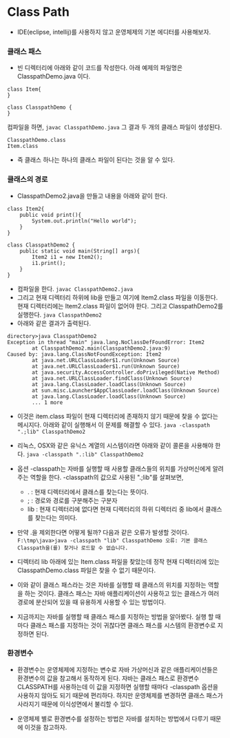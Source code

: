 # Class Path

* IDE(eclipse, intellij)를 사용하지 않고 운영체제의 기본 에디터를 사용해보자.

### 클래스 패스

* 빈 디렉터리에 아래와 같이 코드를 작성한다. 아래 예제의 파일명은 ClasspathDemo.java 이다. 

```
class Item{
}
 
class ClasspathDemo {
}
```
컴파일을 하면, ```javac ClasspathDemo.java```
그 결과 두 개의 클래스 파일이 생성된다.

```
ClasspathDemo.class
Item.class
```

* 즉 클래스 하나는 하나의 클래스 파일이 된다는 것을 알 수 있다.


### 클래스의 경로

* ClasspathDemo2.java을 만들고 내용을 아래와 같이 한다.

```
class Item2{
    public void print(){
        System.out.println("Hello world");  
    }
}
 
class ClasspathDemo2 {
    public static void main(String[] args){
        Item2 i1 = new Item2();
        i1.print();
    }
}
```

* 컴파일을 한다. ```javac ClasspathDemo2.java```
* 그리고 현재 디렉터리 하위에 lib을 만들고 여기에 Item2.class 파일을 이동한다. 현재 디렉터리에는 Item2.class 파일이 없어야 한다. 그리고 ClasspathDemo2를 실행한다. ```java ClasspathDemo2```
* 아래와 같은 결과가 출력된다.

```
directory>java ClasspathDemo2
Exception in thread "main" java.lang.NoClassDefFoundError: Item2
        at ClasspathDemo2.main(ClasspathDemo2.java:9)
Caused by: java.lang.ClassNotFoundException: Item2
        at java.net.URLClassLoader$1.run(Unknown Source)
        at java.net.URLClassLoader$1.run(Unknown Source)
        at java.security.AccessController.doPrivileged(Native Method)
        at java.net.URLClassLoader.findClass(Unknown Source)
        at java.lang.ClassLoader.loadClass(Unknown Source)
        at sun.misc.Launcher$AppClassLoader.loadClass(Unknown Source)
        at java.lang.ClassLoader.loadClass(Unknown Source)
        ... 1 more
```

* 이것은 item.class 파일이 현재 디렉터리에 존재하지 않기 때문에 찾을 수 없다는 메시지다. 아래와 같이 실행해서 이 문제를 해결할 수 있다.
```java -classpath ".;lib" ClasspathDemo2```

* 리눅스, OSX와 같은 유닉스 계열의 시스템이라면 아래와 같이 콜론을 사용해야 한다.
```java -classpath ".:lib" ClasspathDemo2```

* 옵션 -classpath는 자바를 실행할 때 사용할 클래스들의 위치를 가상머신에게 알려주는 역할을 한다. -classpath의 값으로 사용된 ".;lib"를 살펴보면, 
  * . : 현재 디렉터리에서 클래스를 찾는다는 뜻이다.
  * ; : 경로와 경로를 구분해주는 구분자
  * lib : 현재 디렉터리에 없다면 현재 디렉터리의 하위 디렉터리 중 lib에서 클래스를 찾는다는 의미다.

* 만약 .을 제외한다면 어떻게 될까? 다음과 같은 오류가 발생할 것이다. ```F:\tmp\java>java -classpath "lib" ClasspathDemo 오류: 기본 클래스 Classpath을(를) 찾거나 로드할 수 없습니다.```

* 디렉터리 lib 아래에 있는 Item.class 파일을 찾았는데 정작 현재 디렉터리에 있는 ClasspathDemo.class 파일은 찾을 수 없기 때문이다.

* 이와 같이  클래스 패스라는 것은 자바를 실행할 때 클래스의 위치를 지정하는 역할을 하는 것이다. 클래스 패스는 자바 애플리케이션이 사용하고 있는 클래스가 여러 경로에 분산되어 있을 때 유용하게 사용할 수 있는 방법이다.

* 지금까지는 자바를 실행할 때 클래스 패스를 지정하는 방법을 알아봤다. 실행 할 때마다 클래스 패스를 지정하는 것이 귀찮다면 클래스 패스를 시스템의 환경변수로 지정하면 된다.

### 환경변수

* 환경변수는 운영체제에 지정하는 변수로 자바 가상머신과 같은 애플리케이션들은 환경변수의 값을 참고해서 동작하게 된다. 자바는 클래스 패스로 환경변수 CLASSPATH를 사용하는데 이 값을 지정하면 실행할 때마다 -classpath 옵션을 사용하지 않아도 되기 때문에 편리하다. 하지만 운영체제를 변경하면 클래스 패스가 사라지기 때문에 이식성면에서 불리할 수 있다.

* 운영체제 별로 환경변수를 설정하는 방법은 자바를 설치하는 방법에서 다루기 때문에 이것을 참고하자.

